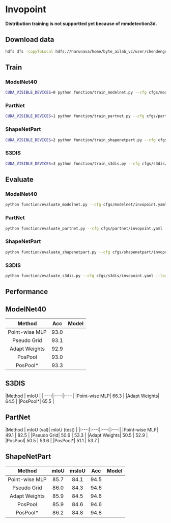 # Invopoint
**Distribution training is not supportted yet because of mmdetection3d.**

## Download data

```bash
hdfs dfs -copyToLocal hdfs://harunava/home/byte_ailab_vc/user/chendengsheng/invopoint data
```
## Train

### ModelNet40

```bash
CUDA_VISIBLE_DEVICES=0 python function/train_modelnet.py --cfg cfgs/modelnet/invopoint.yaml --log_dir log_modelnet40_invopoint_train
```

### PartNet
```bash
CUDA_VISIBLE_DEVICES=1 python function/train_partnet.py --cfg cfgs/partnet/invopoint.yaml --log_dir log_partnet_invopoint_train
```

### ShapeNetPart
```bash
CUDA_VISIBLE_DEVICES=2 python function/train_shapenetpart.py --cfg cfgs/shapenetpart/invopoint.yaml --log_dir log_shapenetpart_invopoint_train
```

### S3DIS
```bash
CUDA_VISIBLE_DEVICES=3 python function/train_s3dis.py --cfg cfgs/s3dis/invopoint.yaml --log_dir log_s3dis_invopoint_train
```

## Evaluate

### ModelNet40
```bash
python function/evaluate_modelnet.py --cfg cfgs/modelnet/invopoint.yaml --load_path <checkpoint> --log_dir log_modelnet40_invopoint_eval
 ```

### PartNet
```bash
python function/evaluate_partnet.py --cfg cfgs/partnet/invopoint.yaml --load_path <checkpoint> --log_dir log_partnet_invopoint_eval
```

### ShapeNetPart
```bash
python function/evaluate_shapenetpart.py --cfg cfgs/shapenetpart/invopoint.yaml --load_path <checkpoint> --log_dir log_shapenetpart_invopoint_eval
```

### S3DIS
```bash
python function/evaluate_s3dis.py --cfg cfgs/s3dis/invopoint.yaml --load_path <checkpoint> --log_dir log_s3dis_invopoint_train
```


## Performance


## ModelNet40
|Method | Acc | Model |
|:---:|:---:|:---:|
|Point-wise MLP| 93.0 |
|Pseudo Grid| 93.1 |
|Adapt Weights| 92.9 |
|PosPool| 93.0 |
|PosPool*| 93.3 |

## S3DIS
|Method | mIoU |
|:---:|:---:|:---:|
|Point-wise MLP|  66.3 | 
|Adapt Weights| 64.5 |
|PosPool*| 65.5 |

## PartNet
|Method | mIoU (val)| mIoU (test) | 
|:---:|:---:|:---:|:---:|
|Point-wise MLP| 49.1 | 82.5 | 
|Pseudo Grid| 50.6 | 53.3 | 
|Adapt Weights| 50.5 | 52.9 | 
|PosPool| 50.5 | 53.6 | 
|PosPool*| 51.1 | 53.7 | 

## ShapeNetPart
|Method | mIoU | msIoU | Acc | Model |
|:---:|:---:|:---:|:---:|:---:|
|Point-wise MLP| 85.7 | 84.1| 94.5 |
|Pseudo Grid| 86.0 | 84.3 | 94.6 |
|Adapt Weights| 85.9 | 84.5 | 94.6 |
|PosPool| 85.9 | 84.6 | 94.6 |
|PosPool*| 86.2 | 84.8 | 94.8 |
